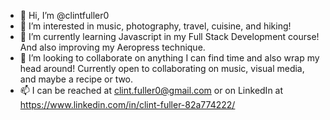 - 👋 Hi, I’m @clintfuller0
- 👀 I’m interested in music, photography, travel, cuisine, and hiking!
- 🌱 I’m currently learning Javascript in my Full Stack Development course! And also improving my Aeropress technique.
- 💞️ I’m looking to collaborate on anything I can find time and also wrap my head around! Currently open to collaborating on music, visual media, and maybe a recipe or two.
- 📫 I can be reached at clint.fuller0@gmail.com or on LinkedIn at https://www.linkedin.com/in/clint-fuller-82a774222/

<!---
clintfuller0/clintfuller0 is a ✨ special ✨ repository because its `README.md` (this file) appears on your GitHub profile.
You can click the Preview link to take a look at your changes.
--->
